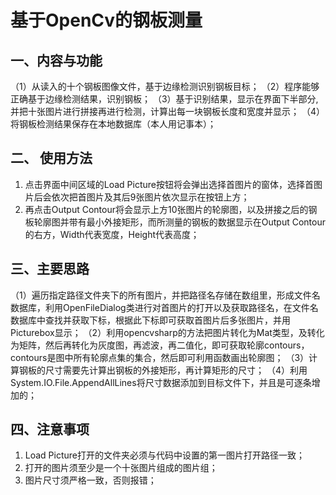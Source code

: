 # 基于OpenCv的钢板测量

## 一、内容与功能
（1）从读入的十个钢板图像文件，基于边缘检测识别钢板目标；
（2）程序能够正确基于边缘检测结果，识别钢板；
（3）基于识别结果，显示在界面下半部分,并把十张图片进行拼接再进行检测，计算出每一块钢板长度和宽度并显示；
（4）将钢板检测结果保存在本地数据库（本人用记事本）；

## 二、 使用方法
1. 点击界面中间区域的Load Picture按钮将会弹出选择首图片的窗体，选择首图片后会依次把首图片及其后9张图片依次显示在按钮上方；
2. 再点击Output Contour将会显示上方10张图片的轮廓图，以及拼接之后的钢板轮廓图并带有最小外接矩形，而所测量的钢板的数据显示在Output Contour的右方，Width代表宽度，Height代表高度；

## 三、主要思路
（1）遍历指定路径文件夹下的所有图片，并把路径名存储在数组里，形成文件名数据库，利用OpenFileDialog类进行对首图片的打开以及获取路径名，在文件名数据库中查找并获取下标，根据此下标即可获取首图片后多张图片，并用Picturebox显示；
（2）利用opencvsharp的方法把图片转化为Mat类型，及转化为矩阵，然后再转化为灰度图，再滤波，再二值化，即可获取轮廓contours，contours是图中所有轮廓点集的集合，然后即可利用函数画出轮廓图；
（3）计算钢板的尺寸需要先计算出钢板的外接矩形，再计算矩形的尺寸；
（4）利用System.IO.File.AppendAllLines将尺寸数据添加到目标文件下，并且是可逐条增加的；

## 四、注意事项
1. Load Picture打开的文件夹必须与代码中设置的第一图片打开路径一致；
2. 打开的图片须至少是一个十张图片组成的图片组；
3. 图片尺寸须严格一致，否则报错；
